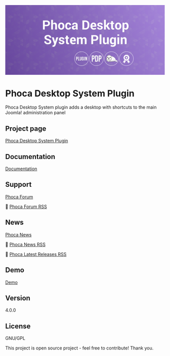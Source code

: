 



![Phoca Desktop System Plugin](https://github.com/PhocaCz/PhocaDesktopSystemPlugin/blob/master/phocadesktop.png?raw=true)

# Phoca Desktop System Plugin



Phoca Desktop System plugin adds a desktop with shortcuts to the main Joomla! administration panel



## Project page

[Phoca Desktop System Plugin](https://www.phoca.cz/phoca-desktop-system-plugin)



## Documentation

[Documentation](https://www.phoca.cz/documentation/category/141-phoca-desktop-system-plugin)





## Support

[Phoca Forum](https://www.phoca.cz/forum)

:bell: [Phoca Forum RSS](https://www.phoca.cz/forum/app.php/feed)



## News

[Phoca News](https://www.phoca.cz/news)

:bell: [Phoca News RSS](https://www.phoca.cz/news?format=feed&type=rss)

:bell: [Phoca Latest Releases RSS](https://www.phoca.cz/download/feed/111?format=feed&type=rss)



## Demo

[Demo](https://www.phoca.cz/)



## Version

4.0.0



## License

GNU/GPL



This project is open source project - feel free to contribute! Thank you.
